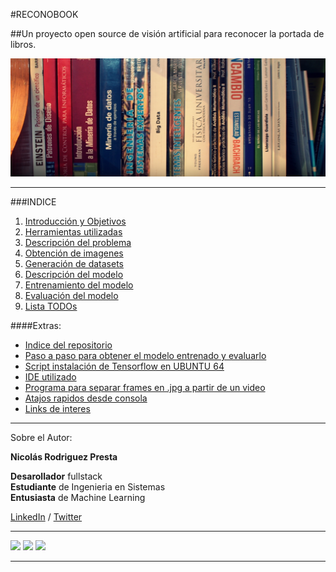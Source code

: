 #RECONOBOOK

##Un proyecto open source de visión artificial para reconocer la portada de libros.

![Portada](./doc/img/portada2.jpg "Portada")

***

###INDICE
1.  [Introducción y Objetivos](./doc/objetivos.md)
2.  [Herramientas utilizadas](./doc/herramientas.md)
3.  [Descripción del problema](./doc/problema.md)
4.  [Obtención de imagenes](./doc/obtencion.md)
5.  [Generación de datasets](./doc/generacion.md)
6.  [Descripción del modelo](./doc/modelo.md)
7.  [Entrenamiento del modelo](./doc/entrenamiento.md)
8.  [Evaluación del modelo](./doc/evaluacion.md)
9. [Lista TODOs](./doc/TODO.md)


####Extras:
- [Indice del repositorio](./doc/indicerepo.md)
- [Paso a paso para obtener el modelo entrenado y evaluarlo](./doc/pasos.md)
- [Script instalación de Tensorflow en UBUNTU 64](./doc/ubuntu.md)
- [IDE utilizado](https://www.jetbrains.com/pycharm/)
- [Programa para separar frames en .jpg a partir de un video](https://www.dvdvideosoft.com/es/products/dvd/Free-Video-to-JPG-Converter.htm)
- [Atajos rapidos desde consola](./doc/atajos.md)
- [Links de interes](./doc/links.md)


***

Sobre el Autor:

**Nicolás Rodriguez Presta**


**Desarollador** fullstack  
**Estudiante** de Ingenieria en Sistemas   
**Entusiasta** de Machine Learning  


[LinkedIn](https://www.linkedin.com/in/nicolaspresta/) / 
[Twitter](https://twitter.com/nicolaspresta)

***

<img src="http://blog.desdelinux.net/wp-content/uploads/2016/04/ubuntu.png" height="200">
<img src="https://i.ytimg.com/vi/oZikw5k_2FM/maxresdefault.jpg" height="200">
<img src="https://upload.wikimedia.org/wikipedia/commons/thumb/a/a1/PyCharm_Logo.svg/1000px-PyCharm_Logo.svg.png" height="200">

***




